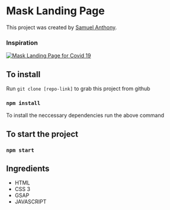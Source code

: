 # Mask Landing Page

This project was created by [Samuel Anthony](https://twitter.com/sam1an).

### Inspiration
[![Mask Landing Page for Covid 19](https://assets.materialup.com/uploads/986a4242-1207-4461-8393-4410775c5bee/attachment.png)](https://www.uplabs.com/posts/masking-mask-movement-landing-page-website)


## To install

Run `git clone [repo-link]` to grab this project from github

### `npm install`

To install the neccessary dependencies run the above command

## To start the project

### `npm start`

## Ingredients

- HTML
- CSS 3
- GSAP
- JAVASCRIPT
